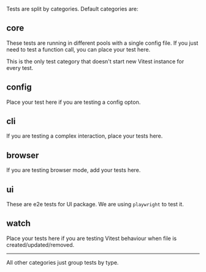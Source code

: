 Tests are split by categories. Default categories are:

## core

These tests are running in different pools with a single config file. If you just need to test a function call, you can place your test here.

This is the only test category that doesn't start new Vitest instance for every test.

## config

Place your test here if you are testing a config opton.

## cli

If you are testing a complex interaction, place your tests here.

## browser

If you are testing browser mode, add your tests here.

## ui

These are e2e tests for UI package. We are using `playwright` to test it.

## watch

Place your tests here if you are testing Vitest behaviour when file is created/updated/removed.

----

All other categories just group tests by type.
